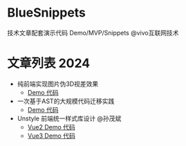 # BlueSnippets
技术文章配套演示代码 Demo/MVP/Snippets   @vivo互联网技术

# 文章列表 2024

- 纯前端实现图片伪3D视差效果
  - [Demo 代码](./demos/parallax)
- 一次基于AST的大规模代码迁移实践
  - [Demo 代码](./demos/ast-migration)
- Unstyle 前端统一样式库设计 @孙茂斌
  - [Vue2 Demo 代码](./demos/unstyle-demo-vue2)
  - [Vue3 Demo 代码](./demos/unstyle-demo-vue3)


